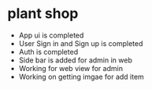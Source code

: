 # plant shop

- App ui is completed
- User Sign in and Sign up is completed
- Auth is completed
- Side bar is added for admin in web
- Working for web view for admin
- Working on getting imgae for add item
